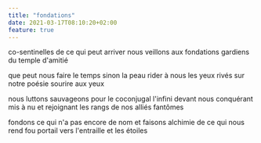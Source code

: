 ```yaml
---
title: "fondations"
date: 2021-03-17T08:10:20+02:00
feature: true
---
```


co-sentinelles de ce qui peut arriver
nous veillons aux fondations
gardiens du temple d'amitié

que peut nous faire le temps sinon la peau rider
à nous les yeux rivés sur notre poésie
sourire aux yeux

nous luttons sauvageons pour le coconjugal
l'infini devant nous conquérant mis à nu
et rejoignant les rangs de nos alliés fantômes

fondons ce qui n'a pas encore de nom
et faisons alchimie de ce qui nous rend fou
portail vers l'entraille et les étoiles
